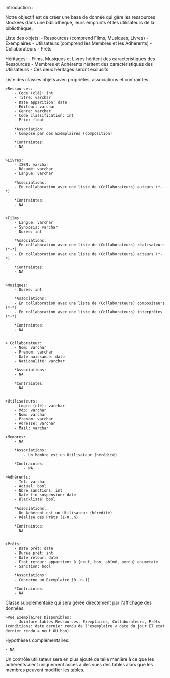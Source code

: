 Introduction :

Notre objectif est de créer une base de donnée qui gère les ressources stockées dans une bibliothèque, leurs emprunts et les utilisateurs de la bibliothèque.

Liste des objets:
	- Ressources (comprend Films, Musiques, Livres)
	- Exemplaires
	- Utilisateurs (comprend les Membres et les Adhérents)
	- Collaborateurs
	- Prêts



Héritages:
	- Films, Musiques et Livres héritent des caractéristiques des Ressources
	- Membres et Adhérents héritent des caractéristiques des Utilisateurs
	- Ces deux héritages seront exclusifs


Liste des classes objets avec propriétés, associations et contraintes:

	>Ressources:
		- Code (clé): int
		- Titre: varchar
		- Date apparition: date
		- Editeur: varchar
		- Genre: varchar
		- Code classification: int
		- Prix: float

		*Association:
		- Composé par des Exemplaires (composition)

		*Contraintes:
        - NA


	>Livres:
		- ISBN: varchar
		- Résumé: varchar
		- Langue: varchar

		*Associations:
		- En collaboration avec une liste de (Collaborateurs) auteurs (*-*)

		*Contraintes:
		- NA


	>Films:
		- Langue: varchar
        - Synopsis: varchar
        - Durée: int

		*Associations:
		- En collaboration avec une liste de (Collaborateurs) réalisateurs (*-*)
        - En collaboration avec une liste de (Collaborateurs) acteurs (*-*)

		*Contraintes:
		- NA


	>Musiques:
		- Durée: int

		*Associations:
		- En collaboration avec une liste de (Collaborateurs) compositeurs (*-*)
        - En collaboration avec une liste de (Collaborateurs) interprètes (*-*)

		*Contraintes:
		- NA


	> Collaborateur:
		- Nom: varchar
		- Prenom: varchar
        - Date naissance: date
        - Nationalité: varchar

		*Associations:
		- NA
			
		*Contraintes:
		- NA
		

	>Utilisateurs:
		- Login (clé): varchar
        - Mdp: varchar
        - Nom: varchar
        - Prenom: varchar
        - Adresse: varchar
        - Mail: varchar

	>Membres:
		- NA

		*Associations:
			- Un Membre est un Utilisateur (hérédité)

		*Contraintes:
			- NA

	>Adhérents:
		- Tel: varchar
		- Actuel: bool
		- Nbre sanctions: int
        - Date fin suspension: date
        - Blacklisté: bool

		*Associations:
		- Un Adhérent est un Utilisateur (hérédité)
		- Réalise des Prêts (1-0..n)

		*Contraintes:
		- NA


	>Prêts:
		- Date prêt: date
		- Durée prêt: int
        - Date retour: date
        - Etat retour: appartient à {neuf, bon, abîmé, perdu} enumerate
        - Sanction: bool

		*Associations:
		- Concerne un Exemplaire (0..n-1)

		*Contraintes:
		- NA


Classe supplémentaire qui sera gérée directement par l'affichage des données:

	>Vue Exemplaires Disponibles:
		- Jointure tables Ressources, Exemplaires, Collaborateurs, Prêts (conditions: date dernier rendu de l'exemplaire < date du jour ET etat dernier rendu = neuf OU bon)
    

Hypothèses complémentaires:

	- NA

Un contrôle utilisateur sera en plus ajouté de telle manière à ce que les adhérents aient uniquement accès à des vues des tables alors que les membres peuvent modifier les tables.
